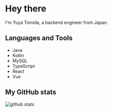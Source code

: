 # Hey there

I'm Yuya Tomida, a backend engineer from Japan.


## Languages and Tools
- Java
- Kotlin
- MySQL
- TypeScript
- React
- Vue 

##  My GitHub stats

![github stats](https://github-readme-stats.vercel.app/api?username=ty-v1&theme=dark)
